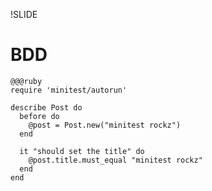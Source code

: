 !SLIDE

# BDD #

	@@@ruby
	require 'minitest/autorun'
	
	describe Post do
	  before do
	    @post = Post.new("minitest rockz")
	  end
	
	  it "should set the title" do
	    @post.title.must_equal "minitest rockz"
	  end
	end

